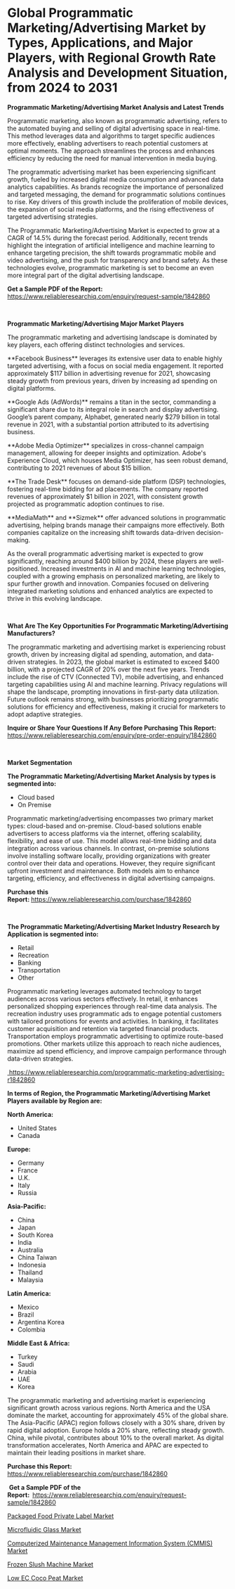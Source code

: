 <p><h1>Global Programmatic Marketing/Advertising Market by Types, Applications, and Major Players, with Regional Growth Rate Analysis and Development Situation, from 2024 to 2031</h1></p><p><strong>Programmatic Marketing/Advertising Market Analysis and Latest Trends</strong></p>
<p><p>Programmatic marketing, also known as programmatic advertising, refers to the automated buying and selling of digital advertising space in real-time. This method leverages data and algorithms to target specific audiences more effectively, enabling advertisers to reach potential customers at optimal moments. The approach streamlines the process and enhances efficiency by reducing the need for manual intervention in media buying.</p><p>The programmatic advertising market has been experiencing significant growth, fueled by increased digital media consumption and advanced data analytics capabilities. As brands recognize the importance of personalized and targeted messaging, the demand for programmatic solutions continues to rise. Key drivers of this growth include the proliferation of mobile devices, the expansion of social media platforms, and the rising effectiveness of targeted advertising strategies.</p><p>The Programmatic Marketing/Advertising Market is expected to grow at a CAGR of 14.5% during the forecast period. Additionally, recent trends highlight the integration of artificial intelligence and machine learning to enhance targeting precision, the shift towards programmatic mobile and video advertising, and the push for transparency and brand safety. As these technologies evolve, programmatic marketing is set to become an even more integral part of the digital advertising landscape.</p></p>
<p><strong>Get a Sample PDF of the Report:&nbsp;</strong> <a href="https://www.reliableresearchiq.com/enquiry/request-sample/1842860?utm_campaign=1102&utm_medium=2&utm_source=Github&utm_content=ia&utm_term=17102024&utm_id=programmatic-marketingadvertising">https://www.reliableresearchiq.com/enquiry/request-sample/1842860</a></p>
<p>&nbsp;</p>
<p><strong>Programmatic Marketing/Advertising Major Market Players</strong></p>
<p><p>The programmatic marketing and advertising landscape is dominated by key players, each offering distinct technologies and services. </p><p>**Facebook Business** leverages its extensive user data to enable highly targeted advertising, with a focus on social media engagement. It reported approximately $117 billion in advertising revenue for 2021, showcasing steady growth from previous years, driven by increasing ad spending on digital platforms.</p><p>**Google Ads (AdWords)** remains a titan in the sector, commanding a significant share due to its integral role in search and display advertising. Google’s parent company, Alphabet, generated nearly $279 billion in total revenue in 2021, with a substantial portion attributed to its advertising business.</p><p>**Adobe Media Optimizer** specializes in cross-channel campaign management, allowing for deeper insights and optimization. Adobe's Experience Cloud, which houses Media Optimizer, has seen robust demand, contributing to 2021 revenues of about $15 billion.</p><p>**The Trade Desk** focuses on demand-side platform (DSP) technologies, fostering real-time bidding for ad placements. The company reported revenues of approximately $1 billion in 2021, with consistent growth projected as programmatic adoption continues to rise.</p><p>**MediaMath** and **Sizmek** offer advanced solutions in programmatic advertising, helping brands manage their campaigns more effectively. Both companies capitalize on the increasing shift towards data-driven decision-making.</p><p>As the overall programmatic advertising market is expected to grow significantly, reaching around $400 billion by 2024, these players are well-positioned. Increased investments in AI and machine learning technologies, coupled with a growing emphasis on personalized marketing, are likely to spur further growth and innovation. Companies focused on delivering integrated marketing solutions and enhanced analytics are expected to thrive in this evolving landscape.</p></p>
<p>&nbsp;</p>
<p><strong>What Are The Key Opportunities For Programmatic Marketing/Advertising Manufacturers?</strong></p>
<p><p>The programmatic marketing and advertising market is experiencing robust growth, driven by increasing digital ad spending, automation, and data-driven strategies. In 2023, the global market is estimated to exceed $400 billion, with a projected CAGR of 20% over the next five years. Trends include the rise of CTV (Connected TV), mobile advertising, and enhanced targeting capabilities using AI and machine learning. Privacy regulations will shape the landscape, prompting innovations in first-party data utilization. Future outlook remains strong, with businesses prioritizing programmatic solutions for efficiency and effectiveness, making it crucial for marketers to adopt adaptive strategies.</p></p>
<p><strong>Inquire or Share Your Questions If Any Before Purchasing This Report:</strong> <a href="https://www.reliableresearchiq.com/enquiry/pre-order-enquiry/1842860?utm_campaign=1102&utm_medium=2&utm_source=Github&utm_content=ia&utm_term=17102024&utm_id=programmatic-marketingadvertising">https://www.reliableresearchiq.com/enquiry/pre-order-enquiry/1842860</a></p>
<p>&nbsp;</p>
<p><strong>Market Segmentation</strong></p>
<p><strong>The Programmatic Marketing/Advertising Market Analysis by types is segmented into:</strong></p>
<p><ul><li>Cloud based</li><li>On Premise</li></ul></p>
<p><p>Programmatic marketing/advertising encompasses two primary market types: cloud-based and on-premise. Cloud-based solutions enable advertisers to access platforms via the internet, offering scalability, flexibility, and ease of use. This model allows real-time bidding and data integration across various channels. In contrast, on-premise solutions involve installing software locally, providing organizations with greater control over their data and operations. However, they require significant upfront investment and maintenance. Both models aim to enhance targeting, efficiency, and effectiveness in digital advertising campaigns.</p></p>
<p><strong>Purchase this Report:&nbsp;</strong><a href="https://www.reliableresearchiq.com/purchase/1842860?utm_campaign=1102&utm_medium=2&utm_source=Github&utm_content=ia&utm_term=17102024&utm_id=programmatic-marketingadvertising">https://www.reliableresearchiq.com/purchase/1842860</a></p>
<p>&nbsp;</p>
<p><strong>The Programmatic Marketing/Advertising Market Industry Research by Application is segmented into:</strong></p>
<p><ul><li>Retail</li><li>Recreation</li><li>Banking</li><li>Transportation</li><li>Other</li></ul></p>
<p><p>Programmatic marketing leverages automated technology to target audiences across various sectors effectively. In retail, it enhances personalized shopping experiences through real-time data analysis. The recreation industry uses programmatic ads to engage potential customers with tailored promotions for events and activities. In banking, it facilitates customer acquisition and retention via targeted financial products. Transportation employs programmatic advertising to optimize route-based promotions. Other markets utilize this approach to reach niche audiences, maximize ad spend efficiency, and improve campaign performance through data-driven strategies.</p></p>
<p><a href="https://www.reliableresearchiq.com/programmatic-marketing-advertising-r1842860?utm_campaign=1102&utm_medium=2&utm_source=Github&utm_content=ia&utm_term=17102024&utm_id=programmatic-marketingadvertising">&nbsp;https://www.reliableresearchiq.com/programmatic-marketing-advertising-r1842860</a></p>
<p><strong>In terms of Region, the Programmatic Marketing/Advertising Market Players available by Region are:</strong></p>
<p>
    <p> <strong> North America: </strong>
        <ul>
            <li>United States</li>
            <li>Canada</li>
        </ul>
        </p> 
    <p> <strong> Europe: </strong>
        <ul>
            <li>Germany</li>
            <li>France</li>
            <li>U.K.</li>
            <li>Italy</li>
            <li>Russia</li>
        </ul>
        </p> 
    <p> <strong> Asia-Pacific: </strong>
        <ul>
            <li>China</li>
            <li>Japan</li>
            <li>South Korea</li>
            <li>India</li>
            <li>Australia</li>
            <li>China Taiwan</li>
            <li>Indonesia</li>
            <li>Thailand</li>
            <li>Malaysia</li>
        </ul>
        </p> 
    <p> <strong> Latin America: </strong>
        <ul>
            <li>Mexico</li>
            <li>Brazil</li>
            <li>Argentina Korea</li>
            <li>Colombia</li>
        </ul>
        </p> 
    <p> <strong> Middle East & Africa: </strong>
        <ul>
            <li>Turkey</li>
            <li>Saudi</li>
            <li>Arabia</li>
            <li>UAE</li>
            <li>Korea</li>
        </ul>
    </p>
    </p>
<p><p>The programmatic marketing and advertising market is experiencing significant growth across various regions. North America and the USA dominate the market, accounting for approximately 45% of the global share. The Asia-Pacific (APAC) region follows closely with a 30% share, driven by rapid digital adoption. Europe holds a 20% share, reflecting steady growth. China, while pivotal, contributes about 10% to the overall market. As digital transformation accelerates, North America and APAC are expected to maintain their leading positions in market share.</p></p>
<p><strong>Purchase this Report: </strong><a href="https://www.reliableresearchiq.com/purchase/1842860?utm_campaign=1102&utm_medium=2&utm_source=Github&utm_content=ia&utm_term=17102024&utm_id=programmatic-marketingadvertising">https://www.reliableresearchiq.com/purchase/1842860</a></p>
<p>&nbsp;<strong>Get a Sample PDF of the Report:&nbsp;&nbsp;</strong><a href="https://www.reliableresearchiq.com/enquiry/request-sample/1842860?utm_campaign=1102&utm_medium=2&utm_source=Github&utm_content=ia&utm_term=17102024&utm_id=programmatic-marketingadvertising">https://www.reliableresearchiq.com/enquiry/request-sample/1842860</a></p>
<p><strong></strong></p>
<p><p><a href="https://github.com/mac1evjen/Market-Research-Report-List-1/blob/main/packaged-food-private-label-market.md?utm_campaign=1102&utm_medium=2&utm_source=Github&utm_content=ia&utm_term=17102024&utm_id=programmatic-marketingadvertising">Packaged Food Private Label Market</a></p><p><a href="https://www.linkedin.com/pulse/analyzing-microfluidic-glass-market-dynamics-growth-drivers-ncwfe?utm_campaign=1102&utm_medium=2&utm_source=Github&utm_content=ia&utm_term=17102024&utm_id=programmatic-marketingadvertising">Microfluidic Glass Market</a></p><p><a href="https://github.com/hegwervaemeruk/Market-Research-Report-List-1/blob/main/computerized-maintenance-management-information-system-cmmis-market.md?utm_campaign=1102&utm_medium=2&utm_source=Github&utm_content=ia&utm_term=17102024&utm_id=programmatic-marketingadvertising">Computerized Maintenance Management Information System (CMMIS) Market</a></p><p><a href="https://issuu.com/reportprime-2/docs/frozen-slush-machine-market-size-20_bca3ea4b34b7f5?utm_campaign=1102&utm_medium=2&utm_source=Github&utm_content=ia&utm_term=17102024&utm_id=programmatic-marketingadvertising">Frozen Slush Machine Market</a></p><p><a href="https://www.linkedin.com/pulse/low-ec-coco-peat-market-global-regional-analysis-xwbve?utm_campaign=1102&utm_medium=2&utm_source=Github&utm_content=ia&utm_term=17102024&utm_id=programmatic-marketingadvertising">Low EC Coco Peat Market</a></p></p>